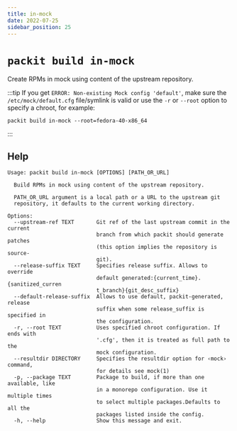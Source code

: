 ```yaml
---
title: in-mock
date: 2022-07-25
sidebar_position: 25
---
```


# `packit build in-mock`

Create RPMs in mock using content of the upstream repository.

:::tip
If you get `ERROR: Non-existing Mock config 'default'`, make sure the `/etc/mock/default.cfg`
file/symlink is valid or use the `-r` or `--root` option to specify a chroot, for example:

```
packit build in-mock --root=fedora-40-x86_64
```
:::

## Help

    Usage: packit build in-mock [OPTIONS] [PATH_OR_URL]

      Build RPMs in mock using content of the upstream repository.

      PATH_OR_URL argument is a local path or a URL to the upstream git
      repository, it defaults to the current working directory.

    Options:
      --upstream-ref TEXT       Git ref of the last upstream commit in the current
                                branch from which packit should generate patches
                                (this option implies the repository is source-
                                git).
      --release-suffix TEXT     Specifies release suffix. Allows to override
                                default generated:{current_time}.{sanitized_curren
                                t_branch}{git_desc_suffix}
      --default-release-suffix  Allows to use default, packit-generated, release
                                suffix when some release_suffix is specified in
                                the configuration.
      -r, --root TEXT           Uses specified chroot configuration. If ends with
                                '.cfg', then it is treated as full path to the
                                mock configuration.
      --resultdir DIRECTORY     Specifies the resultdir option for ‹mock› command,
                                for details see mock(1)
      -p, --package TEXT        Package to build, if more than one available, like
                                in a monorepo configuration. Use it multiple times
                                to select multiple packages.Defaults to all the
                                packages listed inside the config.
      -h, --help                Show this message and exit.

